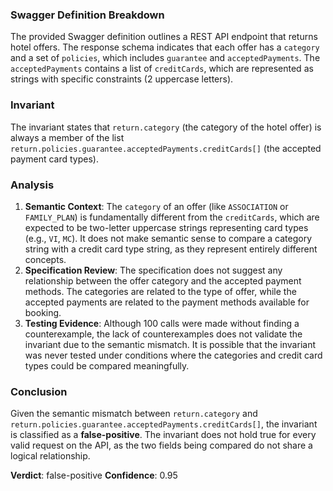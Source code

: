 ### Swagger Definition Breakdown
The provided Swagger definition outlines a REST API endpoint that returns hotel offers. The response schema indicates that each offer has a `category` and a set of `policies`, which includes `guarantee` and `acceptedPayments`. The `acceptedPayments` contains a list of `creditCards`, which are represented as strings with specific constraints (2 uppercase letters). 

### Invariant
The invariant states that `return.category` (the category of the hotel offer) is always a member of the list `return.policies.guarantee.acceptedPayments.creditCards[]` (the accepted payment card types). 

### Analysis
1. **Semantic Context**: The `category` of an offer (like `ASSOCIATION` or `FAMILY_PLAN`) is fundamentally different from the `creditCards`, which are expected to be two-letter uppercase strings representing card types (e.g., `VI`, `MC`). It does not make semantic sense to compare a category string with a credit card type string, as they represent entirely different concepts.
2. **Specification Review**: The specification does not suggest any relationship between the offer category and the accepted payment methods. The categories are related to the type of offer, while the accepted payments are related to the payment methods available for booking.
3. **Testing Evidence**: Although 100 calls were made without finding a counterexample, the lack of counterexamples does not validate the invariant due to the semantic mismatch. It is possible that the invariant was never tested under conditions where the categories and credit card types could be compared meaningfully.

### Conclusion
Given the semantic mismatch between `return.category` and `return.policies.guarantee.acceptedPayments.creditCards[]`, the invariant is classified as a **false-positive**. The invariant does not hold true for every valid request on the API, as the two fields being compared do not share a logical relationship. 

**Verdict**: false-positive
**Confidence**: 0.95
